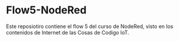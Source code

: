 # Flow5-NodeRed
Este reposiotiro contiene el flow 5 del curso de NodeRed, visto en los contenidos de Internet de las Cosas de Codigo IoT. 
